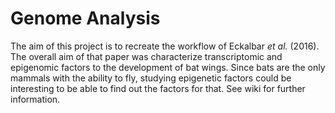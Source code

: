 # Genome Analysis
The aim of this project is to recreate the workflow of Eckalbar _et al._ (2016). The overall aim of that paper was characterize transcriptomic and epigenomic factors to the development of bat wings. Since bats are the only mammals with the ability to fly, studying epigenetic factors could be interesting to be able to find out the factors for that. See wiki for further information.
